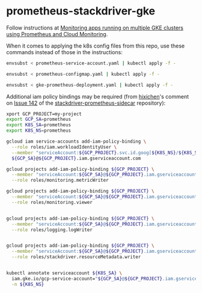 # prometheus-stackdriver-gke

Follow instructions at [Monitoring apps running on multiple GKE clusters using Prometheus and Cloud Monitoring](https://cloud.google.com/architecture/monitoring-apps-running-on-multiple-gke-clusters-using-prometheus-and-stackdriver).

When it comes to applying the k8s config files from this repo, use these commands instead of those in the instructions:

```sh
envsubst < prometheus-service-account.yaml | kubectl apply -f -
```
```sh
envsubst < prometheus-configmap.yaml | kubectl apply -f -
```
```sh
envsubst < gke-prometheus-deployment.yaml | kubectl apply -f -
```
Additional iam policy bindings may be required (from [hixichen](https://github.com/hixichen)'s comment on [Issue 142](https://github.com/Stackdriver/stackdriver-prometheus-sidecar/issues/142) of the [stackdriver-prometheus-sidecar](https://github.com/Stackdriver/stackdriver-prometheus-sidecar) repository):

```sh
xport GCP_PROJECT=my-project
export GCP_SA=prometheus
export K8S_SA=prometheus
export K8S_NS=prometheus

gcloud iam service-accounts add-iam-policy-binding \
  --role roles/iam.workloadIdentityUser \
  --member "serviceAccount:${GCP_PROJECT}.svc.id.goog[${K8S_NS}/${K8S_SA}]" \
  ${GCP_SA}@${GCP_PROJECT}.iam.gserviceaccount.com

gcloud projects add-iam-policy-binding ${GCP_PROJECT} \
  --member "serviceAccount:${GCP_SA}@${GCP_PROJECT}.iam.gserviceaccount.com" \
  --role roles/monitoring.metricWriter

gcloud projects add-iam-policy-binding ${GCP_PROJECT} \
  --member "serviceAccount:${GCP_SA}@${GCP_PROJECT}.iam.gserviceaccount.com" \
  --role roles/monitoring.viewer


gcloud projects add-iam-policy-binding ${GCP_PROJECT} \
  --member "serviceAccount:${GCP_SA}@${GCP_PROJECT}.iam.gserviceaccount.com" \
  --role roles/logging.logWriter


gcloud projects add-iam-policy-binding ${GCP_PROJECT} \
  --member "serviceAccount:${GCP_SA}@${GCP_PROJECT}.iam.gserviceaccount.com" \
  --role roles/stackdriver.resourceMetadata.writer


kubectl annotate serviceaccount ${K8S_SA} \
  iam.gke.io/gcp-service-account="${GCP_SA}@${GCP_PROJECT}.iam.gserviceaccount.com" \
  -n ${K8S_NS}
```
